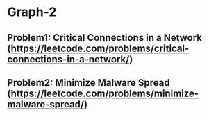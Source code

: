 # Graph-2

## Problem1: Critical Connections in a Network (https://leetcode.com/problems/critical-connections-in-a-network/)

## Problem2: Minimize Malware Spread (https://leetcode.com/problems/minimize-malware-spread/)
